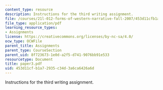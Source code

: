 ```yaml
---
content_type: resource
description: Instructions for the third writing assignment.
file: /courses/21l-012-forms-of-western-narrative-fall-2007/453d11cfb1a72935c34d3a6ca6426a6d_paper3.pdf
file_type: application/pdf
learning_resource_types:
- Assignments
license: https://creativecommons.org/licenses/by-nc-sa/4.0/
ocw_type: OCWFile
parent_title: Assignments
parent_type: CourseSection
parent_uid: 8f723673-1e0d-a2f5-d741-9076bb91e533
resourcetype: Document
title: paper3.pdf
uid: 453d11cf-b1a7-2935-c34d-3a6ca6426a6d
---
```

Instructions for the third writing assignment.